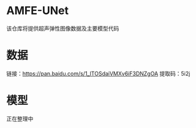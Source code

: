 # AMFE-UNet
该仓库将提供超声弹性图像数据及主要模型代码
# 数据
链接：https://pan.baidu.com/s/1_lTOSdaiVMXv6iF3DNZgOA 
提取码：5i2j 
# 模型
正在整理中
